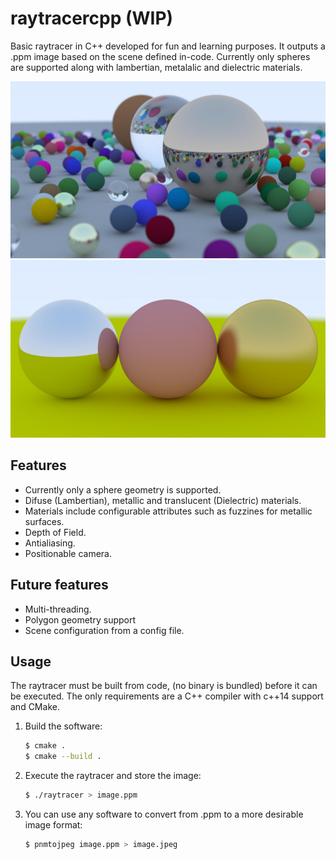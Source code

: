 # raytracercpp (WIP)
Basic raytracer in C++ developed for fun and learning purposes. It outputs a .ppm image based on the scene defined in-code. Currently only spheres are supported along with lambertian, metalalic and dielectric materials.

<p align="center">
  <img src="./img/img1.jpeg" alt="Many spheres of different materials and sizes" width="738">
  <img src="./img/img2.jpeg" alt="Fuzzy metallic materials" width="738">
</p>

## Features
* Currently only a sphere geometry is supported.
* Difuse (Lambertian), metallic and translucent (Dielectric) materials.
* Materials include configurable attributes such as fuzzines for metallic surfaces.
* Depth of Field.
* Antialiasing.
* Positionable camera.

## Future features
* Multi-threading.
* Polygon geometry support
* Scene configuration from a config file.

## Usage

The raytracer must be built from code, (no binary is bundled) before it can be executed.
The only requirements are a C++ compiler with c++14 support and CMake.

1. Build the software:

    ```sh
    $ cmake .
    $ cmake --build .
    ```

2. Execute the raytracer and store the image:

    ```sh
    $ ./raytracer > image.ppm
    ```
3. You can use any software to convert from .ppm to a more desirable image format:

    ```sh
    $ pnmtojpeg image.ppm > image.jpeg
    ```